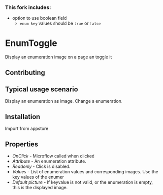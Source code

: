 ### This fork includes:

+ option to use boolean field
    - `enum key` values should be `true` or `false`

EnumToggle
=====================
Display an enumeration image on a page an toggle it

## Contributing


## Typical usage scenario
Display an enumeration as image. Change a enumeration.

## Installation

Import from appstore

## Properties

* *OnClick* - Microflow called when clicked
* *Attribute* - An enumeration attribute.
* *Readonly* - Click is disabled.
* *Values* - List of enumeration values and corresponding images. Use the key values of the enumer
* *Default picture* - If keyvalue is not valid, or the enumeration is empty, this is the displayed image.
